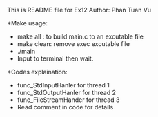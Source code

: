 This is README file for Ex12
Author: Phan Tuan Vu

*Make usage:
- make all : to build main.c to an excutable file
- make clean: remove exec excutable file 
- ./main 
- Input to terminal then wait. 

*Codes explaination:
- func_StdInputHanler for thread 1 
- func_StdOutputHanler for thread 2
- func_FileStreamHander for thread 3
- Read comment in code for details
